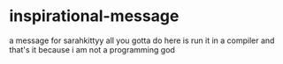 # inspirational-message
a message for sarahkittyy
all you gotta do here is run it in a compiler and that's it because i am not a programming god
